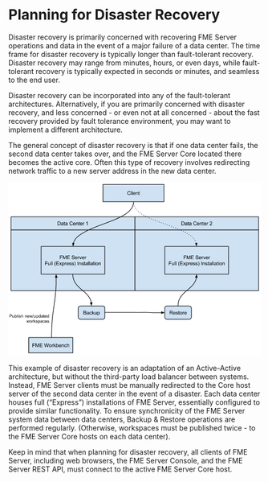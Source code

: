 # Planning for Disaster Recovery #

<!--must update this section-->

Disaster recovery is primarily concerned with recovering FME Server operations and data in the event of a major failure of a data center. The time frame for disaster recovery is typically longer than fault-tolerant recovery. Disaster recovery may range from minutes, hours, or even days, while fault-tolerant recovery is typically expected in seconds or minutes, and seamless to the end user.

Disaster recovery can be incorporated into any of the fault-tolerant architectures. Alternatively, if you are primarily concerned with disaster recovery, and less concerned - or even not at all concerned - about the fast recovery provided by fault tolerance environment, you may want to implement a different architecture.

The general concept of disaster recovery is that if one data center fails, the second data center takes over, and the FME Server Core located there becomes the active core.  Often this type of recovery involves redirecting network traffic to a new server address in the new data center.

![](./Images/1.007.DisasterRecovery.png)

This example of disaster recovery is an adaptation of an Active-Active architecture, but without the third-party load balancer between systems. Instead, FME Server clients must be manually redirected to the Core host server of the second data center in the event of a disaster. Each data center houses full (“Express”) installations of FME Server, essentially configured to provide similar functionality. To ensure synchronicity of the FME Server system data between data centers, Backup & Restore operations are performed regularly. (Otherwise, workspaces must be published twice - to the FME Server Core hosts on each data center).

Keep in mind that when planning for disaster recovery, all clients of FME Server, including web browsers, the FME Server Console, and the FME Server REST API, must connect to the active FME Server Core host.
